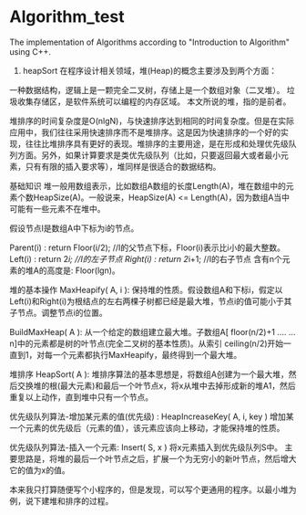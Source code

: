 # Algorithm_test
The implementation of Algorithms according to "Introduction to Algorithm" using C++.

1. heapSort
在程序设计相关领域，堆(Heap)的概念主要涉及到两个方面：

一种数据结构，逻辑上是一颗完全二叉树，存储上是一个数组对象（二叉堆）。
垃圾收集存储区，是软件系统可以编程的内存区域。
本文所说的堆，指的是前者。

堆排序的时间复杂度是O(nlgN)，与快速排序达到相同的时间复杂度。但是在实际应用中，我们往往采用快速排序而不是堆排序。这是因为快速排序的一个好的实现，往往比堆排序具有更好的表现。堆排序的主要用途，是在形成和处理优先级队列方面。另外，如果计算要求是类优先级队列（比如，只要返回最大或者最小元素，只有有限的插入要求等），堆同样是很适合的数据结构。

基础知识
堆一般用数组表示，比如数组A数组的长度Length(A)，堆在数组中的元素个数HeapSize(A)。一般说来，HeapSize(A) <= Length(A)，因为数组A当中可能有一些元素不在堆中。

假设节点I是数组A中下标为i的节点。

Parent(i) : return Floor(i/2); //I的父节点下标，Floor(i)表示比i小的最大整数。
Left(i) : return 2*i; //I的左子节点
Right(i) : return 2*i+1; //I的右子节点
含有n个元素的堆A的高度是: Floor(lgn)。

堆的基本操作
MaxHeapify( A, i ):
保持堆的性质。假设数组A和下标i，假定以Left(i)和Right(i)为根结点的左右两棵子树都已经是最大堆，节点i的值可能小于其子节点。调整节点i的位置。

BuildMaxHeap( A ):
从一个给定的数组建立最大堆。子数组A[ floor(n/2)+1 .... ... n]中的元素都是树的叶节点(完全二叉树的基本性质)。从索引 ceiling(n/2)开始一直到1，对每一个元素都执行MaxHeapify，最终得到一个最大堆。

堆排序 HeapSort( A ):
堆排序算法的基本思想是，将数组A创建为一个最大堆，然后交换堆的根(最大元素)和最后一个叶节点x，将x从堆中去掉形成新的堆A1，然后重复以上动作，直到堆中只有一个节点。

优先级队列算法-增加某元素的值(优先级) : HeapIncreaseKey( A, i, key )
增加某一个元素的优先级后（元素的值），该元素应该向上移动，才能保持堆的性质。

优先级队列算法-插入一个元素: Insert( S, x ) 将x元素插入到优先级队列S中。
主要思路是，将堆的最后一个叶节点之后，扩展一个为无穷小的新叶节点，然后增大它的值为x的值。

本来我只打算随便写个小程序的，但是发现，可以写个更通用的程序。以最小堆为例，说下建堆和排序的过程。
